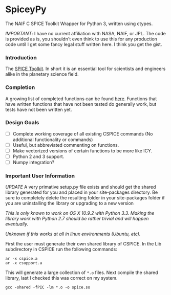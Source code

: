 # SpiceyPy

The NAIF C SPICE Toolkit Wrapper for Python 3, written using ctypes.

*IMPORTANT*: I have no current affiliation with NASA, NAIF, or JPL. The code is provided as is, you shouldn't even think to use this for any production code until I get some fancy legal stuff written here. I think you get the gist.

### Introduction

The [SPICE Toolkit](http://naif.jpl.nasa.gov/naif/). In short it is an essential tool for scientists and engineers alike in the planetary science field.

### Completion

A growing list of completed functions can be found [here](https://github.com/Apollo117/SpiceyPy/wiki/Wrapper-Completion).
Functions that have written functions that have not been tested do generally work, but tests have not been written yet.

### Design Goals
- [ ] Complete working coverage of all existing CSPICE commands (No additional functionality or commands)
- [ ] Useful, but abbreviated commenting on functions.
- [ ] Make vectorized versions of certain functions to be more like ICY.
- [ ] Python 2 and 3 support.
- [ ] Numpy integration?

### Important User Information
*UPDATE* A very primative setup.py file exists and should get the shared library generated for you and placed in your site-packages directory. Be sure to completely delete the resulting folder in your site-packages folder if you are uninstalling the library or upgrading to a new version

*This is only known to work on OS X 10.9.2 with Python 3.3. Making the library work with Python 2.7 should be rather trivial and will happen eventually.*

*Unknown if this works at all in linux environments (Ubuntu, etc).*

First the user must generate their own shared library of CSPICE. In the Lib subdirectory in CSPICE run the following commands:
```
ar -x cspice.a
ar -x csupport.a
```
This will generate a large collection of `*.o` files.
Next compile the shared library, last I checked this was correct on my system.
```
gcc -shared -fPIC -lm *.o -o spice.so
```

